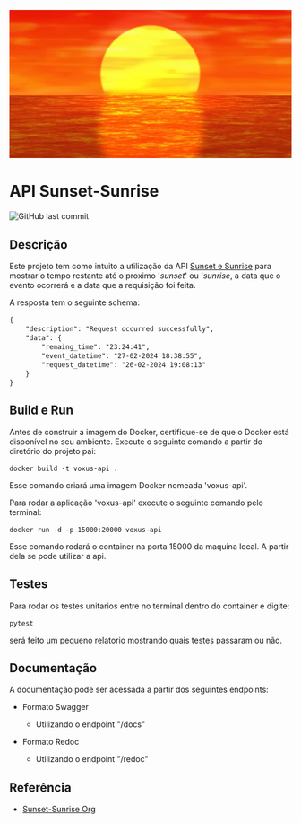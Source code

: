
![Sun](src/app/static/images/sun-today.png)

# API Sunset-Sunrise

![GitHub last commit](https://img.shields.io/github/last-commit/HelmoFilho/Image-Server-OpenCV)

## Descrição

Este projeto tem como intuito a utilização da API [Sunset e Sunrise][Sunset-Sunrise Org] para mostrar o tempo restante até o proximo '*sunset*' ou '*sunrise*, a data que o evento ocorrerá e a data que a requisição foi feita. 

A resposta tem o seguinte schema:

```shell
{
    "description": "Request occurred successfully",
    "data": {
        "remaing_time": "23:24:41",
        "event_datetime": "27-02-2024 18:38:55",
        "request_datetime": "26-02-2024 19:08:13"
    }
}
```

## Build e Run

Antes de construir a imagem do Docker, certifique-se de que o Docker está disponível no seu ambiente. Execute o seguinte comando a partir do diretório do projeto pai:

```shell
docker build -t voxus-api .
```

Esse comando criará uma imagem Docker nomeada 'voxus-api'.

Para rodar a aplicação 'voxus-api' execute o seguinte comando pelo terminal:

```shell
docker run -d -p 15000:20000 voxus-api
```

Esse comando rodará o container na porta 15000 da maquina local. A partir dela se pode utilizar a api.

## Testes

Para rodar os testes unitarios entre no terminal dentro do container e digite:

```shell
pytest
```

será feito um pequeno relatorio mostrando quais testes passaram ou não.

## Documentação

A documentação pode ser acessada a partir dos seguintes endpoints:

- Formato Swagger
    - Utilizando o endpoint "/docs"

- Formato Redoc
    - Utilizando o endpoint "/redoc"


## Referência

 [Sunset-Sunrise Org]: https://sunrise-sunset.org/api
 - [Sunset-Sunrise Org](https://sunrise-sunset.org/api)
